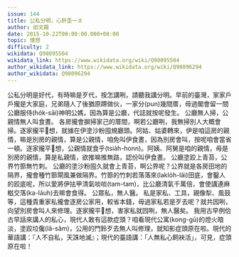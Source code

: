 ```yaml
---
issue: 144
title: 公私分明，心肝歪一爿
author: 邱文錫
date: 2015-10-22T00:00:00.000+08:00
topic: 懷想
difficulty: 2
wikidata: Q98095504
wikidata_link: https://www.wikidata.org/wiki/Q98095504
author_wikidata_link: https://www.wikidata.org/wiki/Q98096294
author_wikidata: Q98096294
---
```

公私分明是好代，有時嘛是歹代，按怎講咧，請聽我講分明。早前的臺灣，家家戶戶攏是大家庭，兄弟隨人了後猶原蹛做伙，一家分(pun)幾間厝，毋過閣會留一間公廳服侍(ho̍k-sāi)神明公媽，因為算是公廳，代誌就按呢發生。
公廳無人掃，公親情無人叫食晝。
各房攏會摒掃家己的厝間，啊若公廳咧，我無掃別人大概會掃。逐家攏平𠢕想，就據在伊塗沙粉囤規廳頭。阿姑、姑婆轉來，伊是咱這房的親情，嘛是別房的親情，算是公親情，咱免叫伊食晝，因為別房會叫，按呢咱會當省一頓。逐家攏平𠢕想，公親情就食乎(tsia̍h-honn)。阿姨、阿舅是咱的親情，毋是別房的親情，算是私親情，欲推嘛推無路，認份叫伊食晝。
公廳塗跤上青苔，公界竹篰無竹刺。
公廳的塗沙粉囤久就會上青苔，啊公界呢？公界就是各房田地的隔界，攏會種竹篰閘風兼做隔界。竹篰的竹刺若落落來(laklo̍h-lâi)田底，會鑿人的跤底呢，所以愛將伊抾甲清氣啖啖(tam-tam)，比公廳清氣千萬倍，會使講連麻糍交落(ka-la̍uh)去嘛會食得。
公眾私，無人醫。
私是家私、工具，親像犁、風鼓等，這種貴重家私攏會逐房公家用，較省本錢，毋過家私若是歹去呢？就共囥咧，向望別房會叫人來修理。逐家攏平𠢕想，害家私就囥咧，無人醫矣。
我用古早例佮古早話來講人的私心，現代人敢有這款症頭？咱看現代公寓(kong-gū)的燈火暗淡，塗跤垃儳(lâ-sâm)，公用的門鈴歹去無人叫修理，就知影症頭原在啦。現代的華語講：『人不自私，天誅地滅』；現代的臺語講：「人無私心飼袂活」，可見，症頭原在啦！